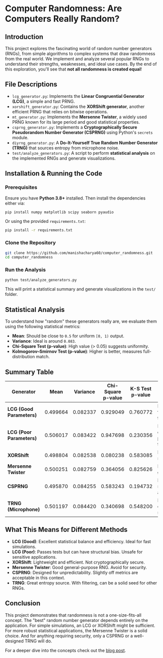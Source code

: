 # Computer Randomness: Are Computers Really Random?

## Introduction

This project explores the fascinating world of random number generators (RNGs), from simple algorithms to complex systems that draw randomness from the real world. We implement and analyze several popular RNGs to understand their strengths, weaknesses, and ideal use cases. By the end of this exploration, you'll see that **not all randomness is created equal**!

## File Descriptions

-   `lcg_generator.py`: Implements the **Linear Congruential Generator (LCG)**, a simple and fast PRNG.
-   `xorshift_generator.py`: Contains the **XORShift generator**, another efficient PRNG that relies on bitwise operations.
-   `mt_generator.py`: Implements the **Mersenne Twister**, a widely used PRNG known for its large period and good statistical properties.
-   `csprng_generator.py`: Implements a **Cryptographically Secure Pseudorandom Number Generator (CSPRNG)** using Python's `secrets` module.
-   `diyrng_generator.py`: A **Do-It-Yourself True Random Number Generator (TRNG)** that sources entropy from microphone noise.
-   `test/analyze_generators.py`: A script to perform **statistical analysis** on the implemented RNGs and generate visualizations.

## Installation & Running the Code

### Prerequisites

Ensure you have **Python 3.8+** installed. Then install the dependencies either via:

```bash
pip install numpy matplotlib scipy seaborn pyaudio
```

Or using the provided `requirements.txt`:

```bash
pip install -r requirements.txt
```

### Clone the Repository

```bash
git clone https://github.com/manishacharya60/computer_randomness.git
cd computer_randomness
```

### Run the Analysis

```bash
python test/analyze_generators.py
```

This will print a statistical summary and generate visualizations in the `test/` folder.

## Statistical Analysis

To understand how "random" these generators really are, we evaluate them using the following statistical metrics:

-   **Mean**: Should be close to `0.5` for uniform `[0, 1)` output.
-   **Variance**: Ideal is around `0.083`.
-   **Chi-Square Test (p-value)**: High value (> 0.05) suggests uniformity.
-   **Kolmogorov–Smirnov Test (p-value)**: Higher is better, measures full-distribution match.

## Summary Table

| **Generator**             | **Mean** | **Variance** | **Chi-Square p-value** | **K-S Test p-value** | **Notes**                       |
| ------------------------- | -------- | ------------ | ---------------------- | -------------------- | ------------------------------- |
| **LCG (Good Parameters)** | 0.499664 | 0.082337     | 0.929049               | 0.760772             | Fast, good for basic tasks      |
| **LCG (Poor Parameters)** | 0.506017 | 0.083422     | 0.947698               | 0.230356             | Bias risk despite passing tests |
| **XORShift**              | 0.498804 | 0.082538     | 0.080238               | 0.583085             | Fast, not secure                |
| **Mersenne Twister**      | 0.500251 | 0.082759     | 0.364056               | 0.825626             | Reliable for general use        |
| **CSPRNG**                | 0.495870 | 0.084255     | 0.583243               | 0.194732             | Best for secure applications    |
| **TRNG (Microphone)**     | 0.501197 | 0.084420     | 0.340698               | 0.548200             | Real-world entropy source       |

## What This Means for Different Methods

-   **LCG (Good)**: Excellent statistical balance and efficiency. Ideal for fast simulations.
-   **LCG (Poor)**: Passes tests but can have structural bias. Unsafe for sensitive applications.
-   **XORShift**: Lightweight and efficient. Not cryptographically secure.
-   **Mersenne Twister**: Good general-purpose RNG. Avoid for security.
-   **CSPRNG**: Designed for unpredictability. Slightly off metrics are acceptable in this context.
-   **TRNG**: Great entropy source. With filtering, can be a solid seed for other RNGs.

## Conclusion

This project demonstrates that randomness is not a one-size-fits-all concept. The "best" random number generator depends entirely on the application. For simple simulations, an LCG or XORShift might be sufficient. For more robust statistical applications, the Mersenne Twister is a solid choice. And for anything requiring security, only a CSPRNG or a well-designed TRNG will do.

For a deeper dive into the concepts check out the [blog post](https://acharyamanish.net/blog/2025/are-computers-random/).

